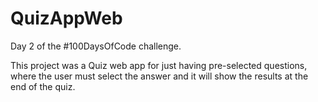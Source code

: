 # QuizAppWeb

Day 2 of the #100DaysOfCode challenge.

This project was a Quiz web app for just having pre-selected questions, where the user must select the answer and it will show 
the results at the end of the quiz. 
